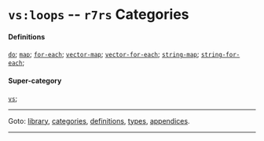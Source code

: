 

<a id='category__r7rs__vs_3a_loops'></a>

# `vs:loops` -- `r7rs` Categories


#### Definitions

[`do`](../../r7rs/definitions/do.md#definition__r7rs__do);
[`map`](../../r7rs/definitions/map.md#definition__r7rs__map);
[`for-each`](../../r7rs/definitions/for-each.md#definition__r7rs__for-each);
[`vector-map`](../../r7rs/definitions/vector-map.md#definition__r7rs__vector-map);
[`vector-for-each`](../../r7rs/definitions/vector-for-each.md#definition__r7rs__vector-for-each);
[`string-map`](../../r7rs/definitions/string-map.md#definition__r7rs__string-map);
[`string-for-each`](../../r7rs/definitions/string-for-each.md#definition__r7rs__string-for-each);


#### Super-category

[`vs`](../../r7rs/categories/vs.md#category__r7rs__vs);

----

Goto: [library](../../r7rs/_index.md#library__r7rs), [categories](../../r7rs/categories/_index.md#toc__r7rs__categories), [definitions](../../r7rs/definitions/_index.md#toc__r7rs__definitions), [types](../../r7rs/types/_index.md#toc__r7rs__types), [appendices](../../r7rs/appendices/_index.md#toc__r7rs__appendices).

----

